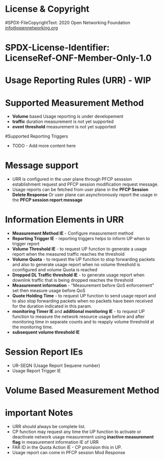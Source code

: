 # License & Copyright
#SPDX-FileCopyrightText: 2020 Open Networking Foundation <info@opennetworking.org>

# SPDX-License-Identifier: LicenseRef-ONF-Member-Only-1.0
# Usage Reporting Rules (URR) - WIP
# Supported Measurement Method
- **Volume** based Usage reporting is under developement
- **traffic** duration measurement is not yet supported
- **event threshold** measurement is not yet supported

#Supported Reporting Triggers
- TODO - Add more content here

# Message support
-  URR is configured in the user plane through  PFCP sesssion establishment request and PFCP session modification request message.
-  Usage reports can be fetched from user plane in the **PFCP Session Delete Response** Or user plane can asynchronously report the usage  in the **PFCP session report message** 

# Information Elements in URR
- **Measurement Method IE** - Configure measurement method
- **Reporting Trigger IE** - reporting triggers helps to inform UP when to trigger report
- **Volume Threshold IE**  - to request UP function to generate a usage report when the measured traffic reaches the threshold
- **Volume Quota** - to request the UP function to stop forwarding packets and also to generate usage report when no volume threshold is cconfigured and volume Quota is reached
- **Dropped DL Traffic threshold IE** - to generate usage report when downlink traffic that is being dropped reaches the threshold
- **Measurement information** - "Measurement before QoS enforcement" set then measure usage before QoS
- **Quote Holding Time** - to request UP function to send usage report and to also stop forwarding packets when no packets have been received for the duration indicated in this param.
- **monitoring Timer IE** and **additional monitoring IE** - to request UP function to measure the network resource usage before and after monitoring time in separate counts and to reapply volume threshold at the monitoring time. 
- **subsequent volume threshold IE** 

# Session Report IEs
- UR-SEQN (Usage Report Sequene number) 
- Usage Report Trigger IE 
# Volume Based Measurement Method

# important Notes
- URR should always be complete list. 
- CP function may request any time the UP function to activate or deactivate network usage measurement using **inactive measurement flag** in measurement information IE of URR
 - FAR ID in the Quota Action IE - CP provision this in UP. 
 - Usage report can come in PFCP session Mod Response
